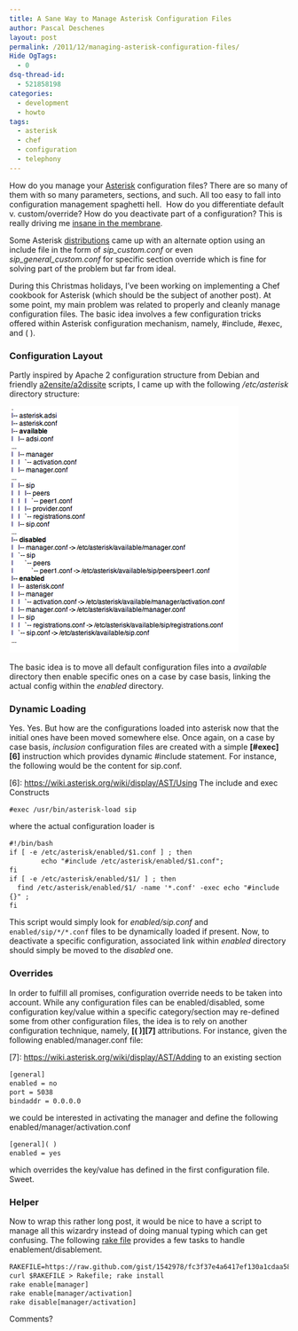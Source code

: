 ```yaml
---
title: A Sane Way to Manage Asterisk Configuration Files
author: Pascal Deschenes
layout: post
permalink: /2011/12/managing-asterisk-configuration-files/
Hide OgTags:
  - 0
dsq-thread-id:
  - 521858198
categories:
  - development
  - howto
tags:
  - asterisk
  - chef
  - configuration
  - telephony
---
```


How do you manage your [Asterisk][1] configuration files? There are so many of them with so many parameters, 
sections, and such. All too easy to fall into configuration management spaghetti hell.  How do you differentiate 
default v. custom/override? How do you deactivate part of a configuration? This is really driving me [insane in the membrane][2].

<!-- more -->

Some Asterisk [distributions][3] came up with an alternate option using an include file in the form of *sip_custom.conf* 
or even *sip\_general\_custom.conf* for specific section override which is fine for solving part of the problem but far from ideal.

 [1]: http://www.asterisk.org/
 [2]: http://www.youtube.com/watch?v=RijB8wnJCN0
 [3]: http://fonality.com/trixbox/

During this Christmas holidays, I’ve been working on implementing a Chef cookbook for Asterisk (which should be 
the subject of another post). At some point, my main problem was related to properly and cleanly manage configuration 
files. The basic idea involves a few configuration tricks offered within Asterisk configuration mechanism, namely, #include, #exec, and ( ).

### Configuration Layout

Partly inspired by Apache 2 configuration structure from Debian and friendly [a2ensite/a2dissite][4] scripts, I 
came up with the following */etc/asterisk* directory structure:

 [4]: http://manpages.ubuntu.com/manpages/hardy/man8/a2ensite.8.html

![](/images/tree.png)

The basic idea is to move all default configuration files into a *available* directory then enable specific ones on a case 
by case basis, linking the actual config within the *enabled* directory.

### Dynamic Loading

Yes. Yes. But how are the configurations loaded into asterisk now that the initial ones have been moved somewhere else. 
Once again, on a case by case basis, *inclusion* configuration files are created with a simple **[#exec][6]** 
instruction which provides dynamic #include statement. For instance, the following would be the content for sip.conf.

 [6]: https://wiki.asterisk.org/wiki/display/AST/Using The include and exec Constructs

    #exec /usr/bin/asterisk-load sip

where the actual configuration loader is

    #!/bin/bash
    if [ -e /etc/asterisk/enabled/$1.conf ] ; then
            echo "#include /etc/asterisk/enabled/$1.conf";
    fi
    if [ -e /etc/asterisk/enabled/$1/ ] ; then
      find /etc/asterisk/enabled/$1/ -name '*.conf' -exec echo "#include {}" ;
    fi

This script would simply look for *enabled/sip.conf* and `enabled/sip/*/*.conf` files to be dynamically 
loaded if present. Now, to deactivate a specific configuration, associated link within *enabled* 
directory should simply be moved to the *disabled* one.

### Overrides

In order to fulfill all promises, configuration override needs to be taken into account. While any 
configuration files can be enabled/disabled, some configuration key/value within a specific category/section 
may re-defined some from other configuration files, the idea is to rely on another configuration technique, 
namely, **[( )][7]** attributions. For instance, given the following enabled/manager.conf file:

 [7]: https://wiki.asterisk.org/wiki/display/AST/Adding to an existing section

    [general]
    enabled = no
    port = 5038
    bindaddr = 0.0.0.0

we could be interested in activating the manager and define the following enabled/manager/activation.conf

    [general]( )
    enabled = yes

which overrides the key/value has defined in the first configuration file. Sweet.

### Helper

Now to wrap this rather long post, it would be nice to have a script to manage all this wizardry instead of doing 
manual typing which can get confusing. The following [rake file][8] provides a few tasks to handle enablement/disablement.

 [8]: https://gist.github.com/1542978

    RAKEFILE=https://raw.github.com/gist/1542978/fc3f37e4a6417ef130a1cdaa587901c3f9bf005f/Rakefile
    curl $RAKEFILE > Rakefile; rake install
    rake enable[manager]
    rake enable[manager/activation]
    rake disable[manager/activation]

Comments?
